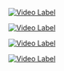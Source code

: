 [![Video Label](http://img.youtube.com/vi/Gh6RquZxgm8/0.jpg)](https://youtu.be/Gh6RquZxgm8)

[![Video Label](http://img.youtube.com/shorts/8960-Slwdfs/0.jpg)](https://youtu.be/shorts/8960-Slwdfs)

[![Video Label](http://img.youtube.com/vi/vmIu6hCUOD0/0.jpg)](https://youtu.be/vmIu6hCUOD0)


[![Video Label](http://img.youtube.com/vi/HrK0cDhgM44/0.jpg)](https://youtu.be/HrK0cDhgM44)
